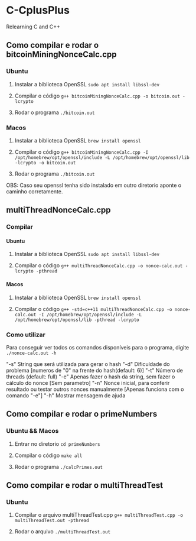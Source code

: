 # C-CplusPlus
 Relearning C and C++


## Como compilar e rodar o bitcoinMiningNonceCalc.cpp

### Ubuntu

1. Instalar a biblioteca OpenSSL `sudo apt install libssl-dev`

2. Compilar o código `g++ bitcoinMiningNonceCalc.cpp -o bitcoin.out -lcrypto`

3. Rodar o programa `./bitcoin.out`

### Macos

1. Instalar a biblioteca OpenSSL `brew install openssl`

2. Compilar o código `g++ bitcoinMiningNonceCalc.cpp -I /opt/homebrew/opt/openssl/include -L /opt/homebrew/opt/openssl/lib -lcrypto -o bitcoin.out`

3. Rodar o programa `./bitcoin.out`

OBS: Caso seu openssl tenha sido instalado em outro diretorio aponte o caminho corretamente.

## multiThreadNonceCalc.cpp

### Compilar

#### Ubuntu

1. Instalar a biblioteca OpenSSL `sudo apt install libssl-dev`

2. Compilar o código `g++ multiThreadNonceCalc.cpp -o nonce-calc.out -lcrypto -pthread`

#### Macos

1. Instalar a biblioteca OpenSSL `brew install openssl`

2. Compilar o código `g++ -std=c++11 multiThreadNonceCalc.cpp -o nonce-calc.out -I /opt/homebrew/opt/openssl/include -L /opt/homebrew/opt/openssl/lib -pthread -lcrypto`

### Como utilizar

Para conseguir ver todos os comandos disponíveis para o programa, digite `./nonce-calc.out -h`

"-s" String que será utilizada para gerar o hash
"-d" Dificuldade do problema [numeros de "0" na frente do hash(default: 6)]
"-t" Número de threads (default: full)
"-e" Apenas fazer o hash da string, sem fazer o cálculo do nonce [Sem parametro]
"-n" Nonce inicial, para conferir resultado ou testar outros nonces manualmente [Apenas funciona com o comando "-e"]
"-h" Mostrar mensagem de ajuda

## Como compilar e rodar o primeNumbers

### Ubuntu && Macos

1. Entrar no diretorio `cd primeNumbers`

2. Compilar o código `make all`

3. Rodar o programa `./calcPrimes.out`

## Como compilar e rodar o multiThreadTest

### Ubuntu

1. Compilar o arquivo multiThreadTest.cpp `g++ multiThreadTest.cpp -o multiThreadTest.out -pthread`

2. Rodar o arquivo `./multiThreadTest.out`